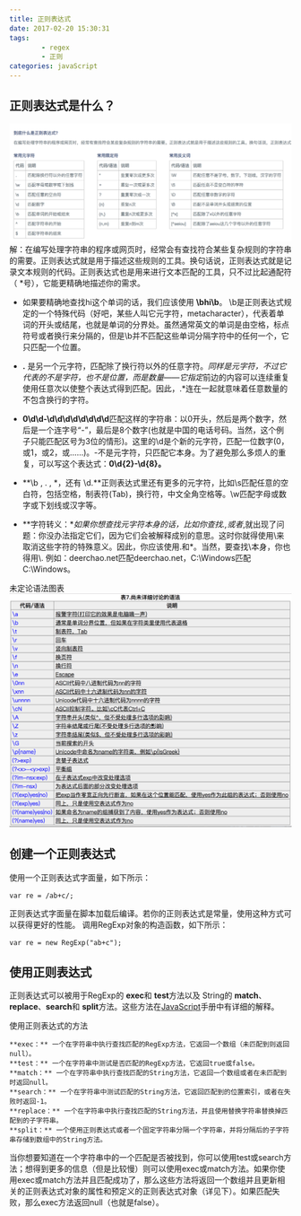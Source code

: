 ```yaml
---
title: 正则表达式
date: 2017-02-20 15:30:31
tags:
        - regex
        - 正则
categories: javaScript
---
```

## 正则表达式是什么？
<img src="/images/list1.png" alt="table">
解：在编写处理字符串的程序或网页时，经常会有查找符合某些复杂规则的字符串的需要。正则表达式就是用于描述这些规则的工具。换句话说，正则表达式就是记录文本规则的代码。正则表达式也是用来进行文本匹配的工具，只不过比起通配符（ *号），它能更精确地描述你的需求。

- 如果要精确地查找hi这个单词的话，我们应该使用 **\bhi\b**。 \b是正则表达式规定的一个特殊代码（好吧，某些人叫它元字符，metacharacter），代表着单词的开头或结尾，也就是单词的分界处。虽然通常英文的单词是由空格，标点符号或者换行来分隔的，但是\b并不匹配这些单词分隔字符中的任何一个，它只匹配一个位置。

- **.** 是另一个元字符，匹配除了换行符以外的任意字符。*同样是元字符，不过它代表的不是字符，也不是位置，而是数量——它指定*前边的内容可以连续重复使用任意次以使整个表达式得到匹配。因此，.*连在一起就意味着任意数量的不包含换行的字符。

- **0\d\d-\d\d\d\d\d\d\d\d**匹配这样的字符串：以0开头，然后是两个数字，然后是一个连字号“-”，最后是8个数字(也就是中国的电话号码。当然，这个例子只能匹配区号为3位的情形)。这里的\d是个新的元字符，匹配一位数字(0，或1，或2，或……)。-不是元字符，只匹配它本身。为了避免那么多烦人的重复，可以写这个表达式：**0\d{2}-\d{8}。**

- **\b , . , *，还有 \d.**正则表达式里还有更多的元字符，比如\s匹配任意的空白符，包括空格，制表符(Tab)，换行符，中文全角空格等。\w匹配字母或数字或下划线或汉字等。

- **字符转义：**如果你想查找元字符本身的话，比如你查找.,或者*,就出现了问题：你没办法指定它们，因为它们会被解释成别的意思。这时你就得使用\来取消这些字符的特殊意义。因此，你应该使用\.和\*。当然，要查找\本身，你也得用\\. 例如：deerchao\.net匹配deerchao.net，C:\\Windows匹配C:\Windows。

未定论语法图表
<img src="/images/list2.png" alt="table">

## 创建一个正则表达式
使用一个正则表达式字面量，如下所示：
```
var re = /ab+c/;
```
正则表达式字面量在脚本加载后编译。若你的正则表达式是常量，使用这种方式可以获得更好的性能。
调用RegExp对象的构造函数，如下所示：
```
var re = new RegExp("ab+c");
```

## 使用正则表达式
正则表达式可以被用于RegExp的 **exec**和 **test**方法以及 String的 **match**、**replace**、**search**和 **split**方法。这些方法在[JavaScript](http://www.w3school.com.cn/js/)手册中有详细的解释。

使用正则表达式的方法
```
**exec：** 一个在字符串中执行查找匹配的RegExp方法，它返回一个数组（未匹配到则返回null）。
**test：** 一个在字符串中测试是否匹配的RegExp方法，它返回true或false。
**match：** 一个在字符串中执行查找匹配的String方法，它返回一个数组或者在未匹配到时返回null。
**search：** 一个在字符串中测试匹配的String方法，它返回匹配到的位置索引，或者在失败时返回-1。
**replace：** 一个在字符串中执行查找匹配的String方法，并且使用替换字符串替换掉匹配到的子字符串。
**split：** 一个使用正则表达式或者一个固定字符串分隔一个字符串，并将分隔后的子字符串存储到数组中的String方法。
```
当你想要知道在一个字符串中的一个匹配是否被找到，你可以使用test或search方法；想得到更多的信息（但是比较慢）则可以使用exec或match方法。如果你使用exec或match方法并且匹配成功了，那么这些方法将返回一个数组并且更新相关的正则表达式对象的属性和预定义的正则表达式对象（详见下）。如果匹配失败，那么exec方法返回null（也就是false）。